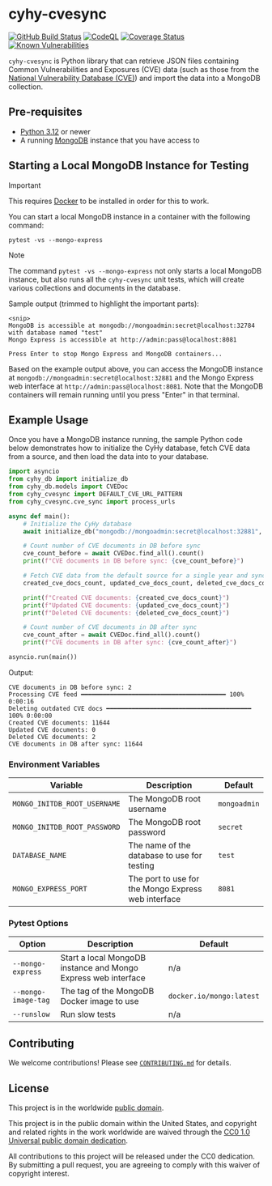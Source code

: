 # cyhy-cvesync #

[![GitHub Build Status](https://github.com/cisagov/cyhy-cvesync/workflows/build/badge.svg)](https://github.com/cisagov/cyhy-cvesync/actions)
[![CodeQL](https://github.com/cisagov/cyhy-cvesync/workflows/CodeQL/badge.svg)](https://github.com/cisagov/cyhy-cvesync/actions/workflows/codeql-analysis.yml)
[![Coverage Status](https://coveralls.io/repos/github/cisagov/cyhy-cvesync/badge.svg?branch=develop)](https://coveralls.io/github/cisagov/cyhy-cvesync?branch=develop)
[![Known Vulnerabilities](https://snyk.io/test/github/cisagov/cyhy-cvesync/develop/badge.svg)](https://snyk.io/test/github/cisagov/cyhy-cvesync)

`cyhy-cvesync` is Python library that can retrieve JSON files containing Common
Vulnerabilities and Exposures (CVE) data (such as those from the [National
Vulnerability Database (CVE)](https://nvd.nist.gov/)) and import the data into a
MongoDB collection.

## Pre-requisites ##

- [Python 3.12](https://www.python.org/downloads/) or newer
- A running [MongoDB](https://www.mongodb.com/) instance that you have access to

## Starting a Local MongoDB Instance for Testing ##

> [!IMPORTANT]
> This requires [Docker](https://www.docker.com/) to be installed in
> order for this to work.

You can start a local MongoDB instance in a container with the following
command:

```console
pytest -vs --mongo-express
```

> [!NOTE]
> The command `pytest -vs --mongo-express` not only starts a local
> MongoDB instance, but also runs all the `cyhy-cvesync` unit tests, which will
> create various collections and documents in the database.

Sample output (trimmed to highlight the important parts):

```console
<snip>
MongoDB is accessible at mongodb://mongoadmin:secret@localhost:32784 with database named "test"
Mongo Express is accessible at http://admin:pass@localhost:8081

Press Enter to stop Mongo Express and MongoDB containers...
```

Based on the example output above, you can access the MongoDB instance at
`mongodb://mongoadmin:secret@localhost:32881` and the Mongo Express web
interface at `http://admin:pass@localhost:8081`.  Note that the MongoDB
containers will remain running until you press "Enter" in that terminal.

## Example Usage ##

Once you have a MongoDB instance running, the sample Python code below
demonstrates how to initialize the CyHy database, fetch CVE data from a source,
and then load the data into to your database.

```python
import asyncio
from cyhy_db import initialize_db
from cyhy_db.models import CVEDoc
from cyhy_cvesync import DEFAULT_CVE_URL_PATTERN
from cyhy_cvesync.cve_sync import process_urls

async def main():
    # Initialize the CyHy database
    await initialize_db("mongodb://mongoadmin:secret@localhost:32881", "test")

    # Count number of CVE documents in DB before sync
    cve_count_before = await CVEDoc.find_all().count()
    print(f"CVE documents in DB before sync: {cve_count_before}")

    # Fetch CVE data from the default source for a single year and sync it to the database
    created_cve_docs_count, updated_cve_docs_count, deleted_cve_docs_count = await process_urls([DEFAULT_CVE_URL_PATTERN.format(year=2024)], cve_data_gzipped=True)

    print(f"Created CVE documents: {created_cve_docs_count}")
    print(f"Updated CVE documents: {updated_cve_docs_count}")
    print(f"Deleted CVE documents: {deleted_cve_docs_count}")

    # Count number of CVE documents in DB after sync
    cve_count_after = await CVEDoc.find_all().count()
    print(f"CVE documents in DB after sync: {cve_count_after}")

asyncio.run(main())
```

Output:

```console
CVE documents in DB before sync: 2
Processing CVE feed ━━━━━━━━━━━━━━━━━━━━━━━━━━━━━━━━━━━━━━━━ 100% 0:00:16
Deleting outdated CVE docs ━━━━━━━━━━━━━━━━━━━━━━━━━━━━━━━━━━━━━━━━ 100% 0:00:00
Created CVE documents: 11644
Updated CVE documents: 0
Deleted CVE documents: 2
CVE documents in DB after sync: 11644
```

### Environment Variables ###

| Variable | Description | Default |
|----------|-------------|---------|
| `MONGO_INITDB_ROOT_USERNAME` | The MongoDB root username | `mongoadmin` |
| `MONGO_INITDB_ROOT_PASSWORD` | The MongoDB root password | `secret` |
| `DATABASE_NAME` | The name of the database to use for testing | `test` |
| `MONGO_EXPRESS_PORT` | The port to use for the Mongo Express web interface | `8081` |

### Pytest Options ###

| Option | Description | Default |
|--------|-------------|---------|
| `--mongo-express` | Start a local MongoDB instance and Mongo Express web interface | n/a |
| `--mongo-image-tag` | The tag of the MongoDB Docker image to use | `docker.io/mongo:latest` |
| `--runslow` | Run slow tests | n/a |

## Contributing ##

We welcome contributions!  Please see [`CONTRIBUTING.md`](CONTRIBUTING.md) for
details.

## License ##

This project is in the worldwide [public domain](LICENSE).

This project is in the public domain within the United States, and
copyright and related rights in the work worldwide are waived through
the [CC0 1.0 Universal public domain
dedication](https://creativecommons.org/publicdomain/zero/1.0/).

All contributions to this project will be released under the CC0
dedication. By submitting a pull request, you are agreeing to comply
with this waiver of copyright interest.
